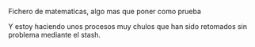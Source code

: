 Fichero de matematicas, algo mas que poner como prueba

Y estoy haciendo unos procesos muy chulos que han sido retomados sin problema mediante el stash.
